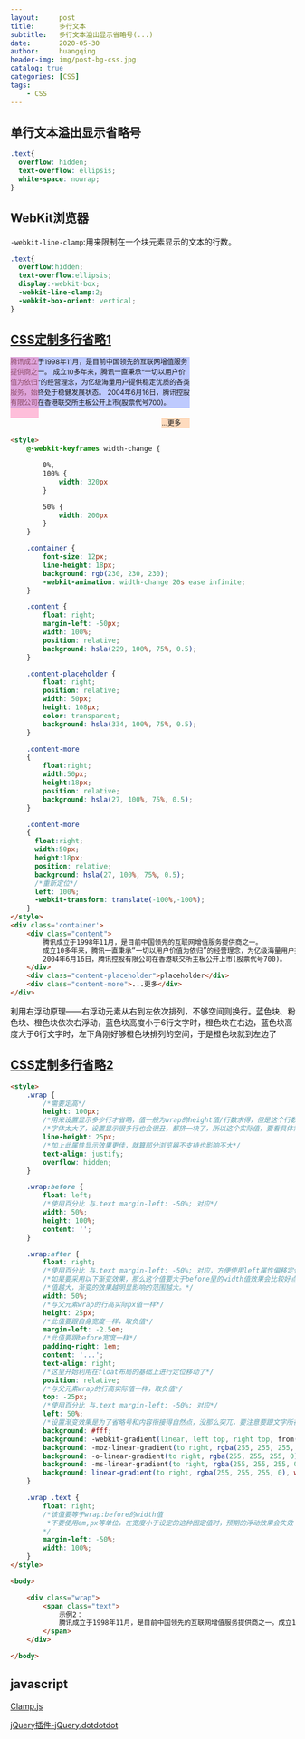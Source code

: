 ```yaml
---
layout:     post
title:      多行文本
subtitle:   多行文本溢出显示省略号(...)
date:       2020-05-30
author:     huangqing
header-img: img/post-bg-css.jpg
catalog: true
categories: [CSS]
tags:
    - CSS
---
```


## 单行文本溢出显示省略号

```css
.text{
  overflow: hidden;
  text-overflow: ellipsis;
  white-space: nowrap;
}
```

## WebKit浏览器

`-webkit-line-clamp`:用来限制在一个块元素显示的文本的行数。

```css
.text{
  overflow:hidden;
  text-overflow:ellipsis;
  display:-webkit-box;
  -webkit-line-clamp:2;
  -webkit-box-orient: vertical;
}
```

## [CSS定制多行省略1](https://segmentfault.com/a/1190000008649988)

<style>
@-webkit-keyframes width-change {
  0%,100%{width: 320px} 50%{width:200px}
}
</style>
<div style="font-size:12px;line-height: 18px;-webkit-animation: width-change 10s ease infinite;background: rgb(230, 230, 230);">
    <div style="float:right;margin-left: -50px;width:100%;position:relative;background: hsla(229, 100%, 75%, 0.5);">
    腾讯成立于1998年11月，是目前中国领先的互联网增值服务提供商之一。
    成立10多年来，腾讯一直秉承“一切以用户价值为依归”的经营理念，为亿级海量用户提供稳定优质的各类服务，始终处于稳健发展状态。
    2004年6月16日，腾讯控股有限公司在香港联交所主板公开上市(股票代号700)。</div>
    <div style="float:right;position:relative;width:50px;height: 108px;color:transparent;background: hsla(334, 100%, 75%, 0.5);">placeholder</div>
    <div style="float:right;width:50px;height:18px;position: relative;background: hsla(27, 100%, 75%, 0.5);">...更多</div>
</div>

<div style='clear:both;'></div>

```html
<style>
    @-webkit-keyframes width-change {

        0%,
        100% {
            width: 320px
        }

        50% {
            width: 200px
        }
    }

    .container {
        font-size: 12px;
        line-height: 18px;
        background: rgb(230, 230, 230);
        -webkit-animation: width-change 20s ease infinite;
    }

    .content {
        float: right;
        margin-left: -50px;
        width: 100%;
        position: relative;
        background: hsla(229, 100%, 75%, 0.5);
    }

    .content-placeholder {
        float: right;
        position: relative;
        width: 50px;
        height: 108px;
        color: transparent;
        background: hsla(334, 100%, 75%, 0.5);
    }

    .content-more
    {
        float:right;
        width:50px;
        height:18px;
        position: relative;
        background: hsla(27, 100%, 75%, 0.5);
    }

    .content-more
    {
      float:right;
      width:50px;
      height:18px;
      position: relative;
      background: hsla(27, 100%, 75%, 0.5);
      /*重新定位*/
      left: 100%;
      -webkit-transform: translate(-100%,-100%);
    }
</style>
<div class='container'>
    <div class="content">
        腾讯成立于1998年11月，是目前中国领先的互联网增值服务提供商之一。
        成立10多年来，腾讯一直秉承“一切以用户价值为依归”的经营理念，为亿级海量用户提供稳定优质的各类服务，始终处于稳健发展状态。
        2004年6月16日，腾讯控股有限公司在香港联交所主板公开上市(股票代号700)。
    </div>
    <div class="content-placeholder">placeholder</div>
    <div class="content-more">...更多</div>
</div>
```

利用右浮动原理——右浮动元素从右到左依次排列，不够空间则换行。蓝色块、粉色块、橙色块依次右浮动，蓝色块高度小于6行文字时，橙色块在右边，蓝色块高度大于6行文字时，左下角刚好够橙色块排列的空间，于是橙色块就到左边了


## [CSS定制多行省略2](https://blog.csdn.net/weixin_33805557/article/details/91425021)

```html
<style>
    .wrap {
        /*需要定高*/
        height: 100px;
        /*用来设置显示多少行才省略，值一般为wrap的height值/行数求得，但是这个行数会受到字体大小的限制*/
        /*字体太大了，设置显示很多行也会很丑，都挤一块了，所以这个实际值，要看具体需求和实践*/
        line-height: 25px;
        /*加上此属性显示效果更佳，就算部分浏览器不支持也影响不大*/
        text-align: justify;
        overflow: hidden;
    }

    .wrap:before {
        float: left;
        /*使用百分比 与.text margin-left: -50%; 对应*/
        width: 50%;
        height: 100%;
        content: '';
    }

    .wrap:after {
        float: right;
        /*使用百分比 与.text margin-left: -50%; 对应，方便使用left属性偏移定位*/
        /*如果要采用以下渐变效果，那么这个值要大于before里的width值效果会比较好点*/
        /*值越大，渐变的效果越明显影响的范围越大。*/
        width: 50%;
        /*与父元素wrap的行高实际px值一样*/
        height: 25px;
        /*此值要跟自身宽度一样，取负值*/
        margin-left: -2.5em;
        /*此值要跟before宽度一样*/
        padding-right: 1em;
        content: '...';
        text-align: right;
        /*这里开始利用在float布局的基础上进行定位移动了*/
        position: relative;
        /*与父元素wrap的行高实际值一样，取负值*/
        top: -25px;
        /*使用百分比 与.text margin-left: -50%; 对应*/
        left: 50%;
        /*设置渐变效果是为了省略号和内容衔接得自然点，没那么突兀，要注意要跟文字所在的背景的颜色搭配（把white替换成背景色）*/
        background: #fff;
        background: -webkit-gradient(linear, left top, right top, from(rgba(255, 255, 255, 0)), to(white), color-stop(50%, white));
        background: -moz-linear-gradient(to right, rgba(255, 255, 255, 0), white 50%, white);
        background: -o-linear-gradient(to right, rgba(255, 255, 255, 0), white 50%, white);
        background: -ms-linear-gradient(to right, rgba(255, 255, 255, 0), white 50%, white);
        background: linear-gradient(to right, rgba(255, 255, 255, 0), white 50%, white);
    }

    .wrap .text {
        float: right;
        /*该值要等于wrap:before的width值
         *不要使用em,px等单位，在宽度小于设定的这种固定值时，预期的浮动效果会失效
        */
        margin-left: -50%;
        width: 100%;
    }
</style>

<body>

    <div class="wrap">
        <span class="text">
            示例2：
            腾讯成立于1998年11月，是目前中国领先的互联网增值服务提供商之一。成立10多年来，腾讯一直秉承“一切以用户价值为依归”的经营理念，为亿级海量用户提供稳定优质的各类服务，始终处于稳健发展状态。2004年6月16日，腾讯控股有限公司在香港联交所主板公开上市(股票代号700)
        </span>
    </div>

</body>
```

## javascript

[Clamp.js](https://github.com/josephschmitt/Clamp.js)

[jQuery插件-jQuery.dotdotdot](https://github.com/FrDH/dotdotdot-js)